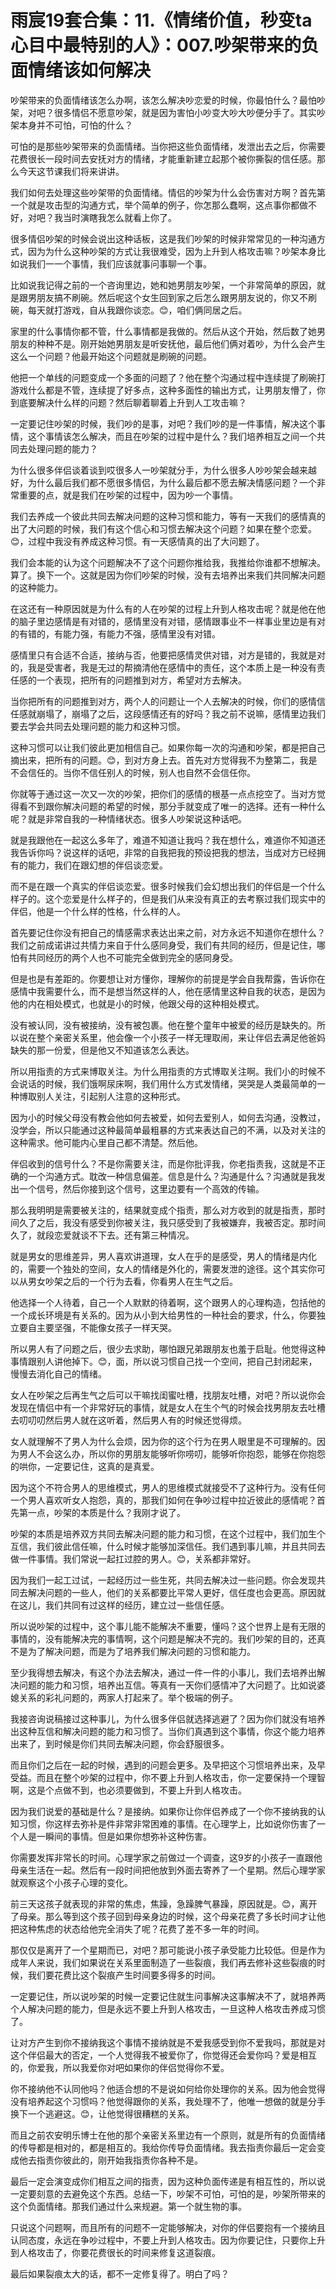 # 雨宸19套合集：11.《情绪价值，秒变ta心目中最特别的人》：007.吵架带来的负面情绪该如何解决

吵架带来的负面情绪该怎么办啊，该怎么解决吵恋爱的时候，你最怕什么？最怕吵架，对吧？很多情侣不愿意吵架，就是因为害怕小吵变大吵大吵便分手了。其实吵架本身并不可怕，可怕的什么？

可怕的是那些吵架带来的负面情绪。当你把这些负面情绪，发泄出去之后，你需要花费很长一段时间去安抚对方的情绪，才能重新建立起那个被你撕裂的信任感。那么今天这节课我们将来讲讲。

我们如何去处理这些吵架带的负面情绪。情侣的吵架为什么会伤害对方啊？首先第一个就是攻击型的沟通方式，举个简单的例子，你怎那么蠢啊，这点事你都做不好，对吧？我当时演瞎我怎么就看上你了。

很多情侣吵架的时候会说出这种话板，这是我们吵架的时候非常常见的一种沟通方式，因为为什么这种吵架的方式让我很难受，因为上升到人格攻击嘛？吵架本身比如说我们一一个事情，我们应该就事问事聊一个事。

比如说我记得之前的一个咨询里边，她和她男朋友吵架，一个非常简单的原因，就是跟男朋友搞不刷碗。然后呢这个女生回到家之后怎么跟男朋友说的，你又不刷碗，每天就打游戏，自从我跟你谈恋。😊，咱们俩同居之后。

家里的什么事情你都不管，什么事情都是我做的。然后从这个开始，然后数了她男朋友的种种不是。刚开始她男朋友是听安抚他，最后他们俩对着吵，为什么会产生这么一个问题？他最开始这个问题就是刷碗的问题。

他把一个单线的问题变成一个多面的问题了？他在整个沟通过程中连续提了刷碗打游戏什么都是不管，连续提了好多点，这种多面性的输出方式，让男朋友懵了，你到底要解决什么样的问题？然后聊着聊着上升到人工攻击嘛？

一定要记住吵架的时候，我们吵的是事，对吧？我们吵的是一件事情，解决这个事情，这个事情该怎么解决，而且在吵架的过程中是什么？我们培养相互之间一个共同去处理问题的能力？

为什么很多伴侣谈着谈到哎很多人一吵架就分手，为什么很多人吵吵架会越来越好，为什么最后我们都不愿很多情侣，为什么最后都不愿去解决情感问题？一个非常重要的点，就是我们在吵架的过程中，因为吵一个事情。

我们去养成一个彼此共同去解决问题的这种习惯和能力，等有一天我们的感情真的出了大问题的时候，我们有这个信心和习惯去解决这个问题？如果在整个恋爱。😊，过程中我没有养成这种习惯。有一天感情真的出了大问题了。

我们会本能的认为这个问题解决不了这个问题你推给我，我推给你谁都不想解决。算了。换下一个。这就是因为你们吵架的时候，没有去培养出来我们共同解决问题的这种能力。

在这还有一种原因就是为什么有的人在吵架的过程上升到人格攻击呢？就是他在他的脑子里边感情是有对错的，感情里没有对错，感情跟事业不一样事业里边是有对的有错的，有能力强，有能力不强，感情里没有对错。

感情里只有合适不合适，接纳与否，他要把感情灵供对错，对方是错的，我就是对的，我是受害者，我是无过的帮摘清他在感情中的责任，这个本质上是一种没有责任感的一个表现，把所有的问题推到对方，希望对方去解决。

当你把所有的问题推到对方，两个人的问题让一个人去解决的时候，你们的感情信任感就崩塌了，崩塌了之后，这段感情还有的好吗？我之前不说嘛，感情里边我们要去学会共同去处理问题的能力和这种习惯。

这种习惯可以让我们彼此更加相信自己。如果你每一次的沟通和吵架，都是把自己摘出来，把所有的问题。😊，到对方身上去。首先对方觉得我不为整第二，我是不会信任的。当你不信任别人的时候，别人也自然不会信任你。

你就等于通过这一次又一次的吵架，把你们的感情的根基一点点挖空了。当对方觉得看不到跟你解决问题的希望的时候，那分手就变成了唯一的选择。还有一种什么呢？就是非常自我的一种情绪状态。很多人吵架说这种话吧。

就是我跟他在一起这么多年了，难道不知道让我吗？我在想什么，难道你不知道还我告诉你吗？说这样的话吧，非常的自我把我的预设把我的想法，当成对方已经拥有的能力，我们在跟幻想的伴侣谈恋爱。

而不是在跟一个真实的伴侣谈恋爱。很多时候我们会幻想出我们的伴侣是一个什么样子的。这个恋爱是什么样子的，但是我们从来没有真正的去考察过我们现实中的伴侣，他是一个什么样的性格，什么样的人。

首先要记住你没有把自己的情感需求表达出来之前，对方永远不知道你在想什么？我们之前成诺讲过共情力来自于什么感同身受，我们有共同的经历，但是记住，哪怕有共同经历的两个人也不可能完全做到完全的感同身受。

但是也是有差距的。你要想让对方懂你，理解你的前提是学会自我帮露，告诉你在感情中我需要什么，而不是想当然这样的人，他在感情里这种自我的状态，是因为他的内在相处模式，也就是小的时候，他跟父母的这种相处模式。

没有被认同，没有被接纳，没有被包裹。他在整个童年中被爱的经历是缺失的。所以说在整个亲密关系里，他会像一个小孩子一样无理取闹，来让伴侣去满足他爸妈缺失的那一份爱，但是他又不知道该怎么表达。

所以用指责的方式来博取关注。为什么用指责的方式博取关注啊。我们小的时候不会说话的时候，我们饿啊尿床啊，我们用什么方式发情绪，哭哭是人类最简单的一种博取别人关注，引起别人注意的这种形式。

因为小的时候父母没有教会他如何去被爱，如何去爱别人，如何去沟通，没教过，没学会，所以只能通过这种最简单最粗暴的方式来表达自己的不满，以及对关注的这种需求。他可能内心里自己都不清楚。然后他。

伴侣收到的信号什么？不是你需要关注，而是你批评我，你老指责我，这就是不正确的一个沟通方式。耽改一种信息偏差。信息是什么？沟通是什么？沟通就是我发出一个信号，然后你接到这个信号，这里边要有一个高效的传输。

那么我明明是需要被关注的，结果就变成个指责，那么对方收到的就是指责，那时间久了之后，我没有感受到你被关注，我只感受到了我被嫌弃，我被否定。那时间久了，就段恋爱就谈不下去。还有第三种情况。

就是男女的思维差异，男人喜欢讲道理，女人在乎的是感受，男人的情绪是内化的，需要一个独处的空间，女人的情绪是外化的，需要发泄的途径。这个其实你可以从男女吵架之后的一个行为去看，你看男人在生气之后。

他选择一个人待着，自己一个人默默的待着啊，这个跟男人的心理构造，包括他的一个成长环境是有关系的。因为从小到大给男性的一种社会的要求，什么，你要独立要自主要坚强，不能像女孩子一样天哭。

所以男人有了问题之后，很少去求助，哪怕跟兄弟跟朋友也羞于启耻。他觉得这种事情跟别人讲他掉下。😊，面，所以说习惯自己找一个空间，把自己封闭起来，慢慢去消化自己的情绪。

女人在吵架之后再生气之后可以干嘛找闺蜜吐槽，找朋友吐槽，对吧？所以说你会发现在情侣中有一个非常好玩的事情，就是女人在生个气的时候会找男朋友去吐槽去叨叨叨然后男人就在这听着，然后男人有的时候还觉得烦。

女人就理解不了男人为什么会烦，因为你的这个行为在男人眼里是不可理解的。因为男人不会这么办，所以你的男朋友能够听你唠叨，能够听你抱怨，能够在你抱怨的哄你，一定要记住，这真的是真爱。

因为这个不符合男人的思维模式，男人的思维模式就接受不了这种行为。没有任何一个男人喜欢听女人抱怨，真的，那我们如何在争吵过程中拉近彼此的感情呢？首先第一点，吵架的本质是什么？我刚才说了。

吵架的本质是培养双方共同去解决问题的能力和习惯，在这个过程中，我们加生个互信，我们彼此信任嘛，什么时候才能够加深信任。我们遇到事儿嘛，并且共同去做一件事情。我们常说一起扛过腔的男人。😊，关系都非常好。

因为我们一起工过试，一起经历过一些生死，共同去解决过一些问题。你会发现共同去解决问题的一些人，他们的关系都要比平常人更好，信任度也会更高。原因就在这儿，我们共同有过这样的经历，建立过一些信任感。

所以说吵架的过程中，这个事儿能不能解决不重要，懂吗？这个世界上是有无限的事情的，没有能解决完的事情啊，这个问题是解决不完的。我们吵架的目的，还真不是为了解决问题，而是为了培养我们解决问题的习惯和能力。

至少我得想去解决，有这个办法去解决，通过一件一件的小事儿，我们去培养出解决问题的能力和习惯，培养出互信。等真有一天你们感情冲了大问题了。比如说婆媳关系的彩礼问题的，两家人打起来了。举个极端的例子。

我接咨询说稿接过这种事儿，为什么很多伴侣就选择逃避了？因为你们就没有培养出这种互信和解决问题的能力和习惯了。当你们真遇到这个事情，你这个能力培养出来了，到时候是你们共同去解决问题，你会舒服很多。

而且你们之后在一起的时候，遇到的问题会更多。及早把这个习惯培养出来，及早受益。而且在整个吵架的过程中，你不要上升到人格攻击，你一定要保持一个理智啊，这是个点做不到，也必须要做到，不要上升到人格攻击。

因为我们说爱的基础是什么？是接纳。如果你让你伴侣养成了一个你不接纳我的认知习惯，你这样去弥补是件非常非常困难的事情。在心理学上，比如说你伤害了一个人是一瞬间的事情。但是如果你想弥补这种伤害。

你需要发挥非常长的时间。心理学家之前做过一个调查，这9岁的小孩子一直跟他母亲生活在一起。然后有一段时间把他放到外面去寄养了一个星期。然后心理学家就观察这个小孩子心理的变化。

前三天这孩子就表现的非常的焦虑，焦躁，急躁脾气暴躁，原因就是。😊，离开了母亲。那么等到这个孩子回到母亲身边的时候，这个母亲花费了多长时间才让他把这种焦虑的状态给他完全消失了呢？花费了差不多一年的时间。

那仅仅是离开了一个星期而已，对吧？那可能说小孩子承受能力比较低。但是作为成年人来说，我们如果说在关系里面制造了一些裂痕，我们再去修补这些裂痕的时候，我们要花费比这个裂痕产生时间要多得多的时间。

一定要记住，所以说吵架的时候一定要记住就生问事解决这事解决不了，就培养两个人解决问题的能力，但是永远不要上升到人格攻击，一旦这种人格攻击养成习惯了。

让对方产生到你不接纳我这个事情不接纳就是不爱我感受到你不爱我吗，那就是对这个伴侣最大的否定，一个人觉得我不被爱你了，你觉得还会爱你吗？爱是相互的，你爱我，所以我爱你对吧如果你的伴侣觉得你不爱。

你不接纳他不认同他吗？他适合想的不是说如何给你处理你的关系。因为他会觉得没有培养起这个习惯吗？他觉得跟你的关系，我处理不了，他唯一想做的就是分手换下一个逃避这。😊，让他觉得很糟糕的关系。

而且之前农安明乐博士在他的那个亲密关系里边有一个原则，就是所有的负面情绪的传导都是相对的，都是相互的。我给你传导负面情绪。我去指责你最后一定会变成他去指责你彼此的，刚开始我指责你各种不是。

最后一定会演变成你们相互之间的指责，因为这种负面传递是有相互性的，所以说一定要刻意的去避免这个东西。总结一下，吵架不可怕，可怕的是，吵架所带来的这个负面情绪。那我们通过什么来规避。第一个就生物的事。

只说这个问题啊，而且所有的问题不一定能够解决，对你的伴侣要抱有一个接纳且认同态度，永远在争吵过程中，不要上升到人格攻击。因为你要记住，只要你上升到人格攻击了，你要花费很长的时间来修复这道裂痕。

最后如果裂痕太大的话，都不一定修复得了。明白了吗？